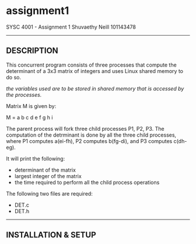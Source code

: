 # assignment1
SYSC 4001 - Assignment 1
Shuvaethy Neill 101143478

--------------------------------------------
DESCRIPTION
--------------------------------------------
This concurrent program consists of three processes that compute the determinant of a 3x3 matrix of integers and uses Linux shared memory to do so. 

*the variables used are to be stored in shared memory that is accessed by the processes.*


Matrix M is given by:

M = a b c
    d e f
    g h i

The parent process will fork three child processes P1, P2, P3. The computation of the detrminant is done by all the three child processes, where P1 computes a(ei-fh), P2 computes b(fg-di), and P3 computes c(dh-eg). 

It will print the following:
- determinant of the matrix
- largest integer of the matrix
- the time required to perform all the child process operations

The following two files are required:  
- DET.c
- DET.h

--------------------------------------------
INSTALLATION & SETUP
--------------------------------------------
